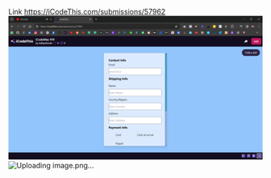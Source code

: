Link https://iCodeThis.com/submissions/57962
![Preview Of Project](image.png)
![Uploading image.png…]()
